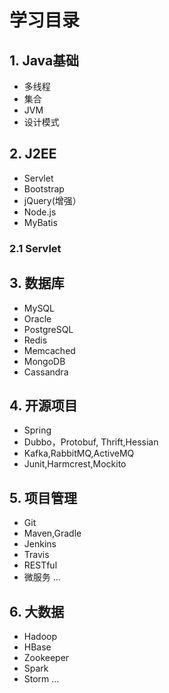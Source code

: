 # 学习目录


## 1. Java基础

* 多线程
* 集合
* JVM
* 设计模式

## 2. J2EE

* Servlet
* Bootstrap
* jQuery(增强）
* Node.js
* MyBatis

### 2.1 Servlet



## 3. 数据库

* MySQL
* Oracle
* PostgreSQL
* Redis
* Memcached
* MongoDB
* Cassandra

## 4. 开源项目

* Spring
* Dubbo，Protobuf, Thrift,Hessian
* Kafka,RabbitMQ,ActiveMQ
* Junit,Harmcrest,Mockito

## 5. 项目管理

* Git
* Maven,Gradle
* Jenkins
* Travis
* RESTful
* 微服务 
...

## 6. 大数据

* Hadoop
* HBase
* Zookeeper
* Spark
* Storm
...

